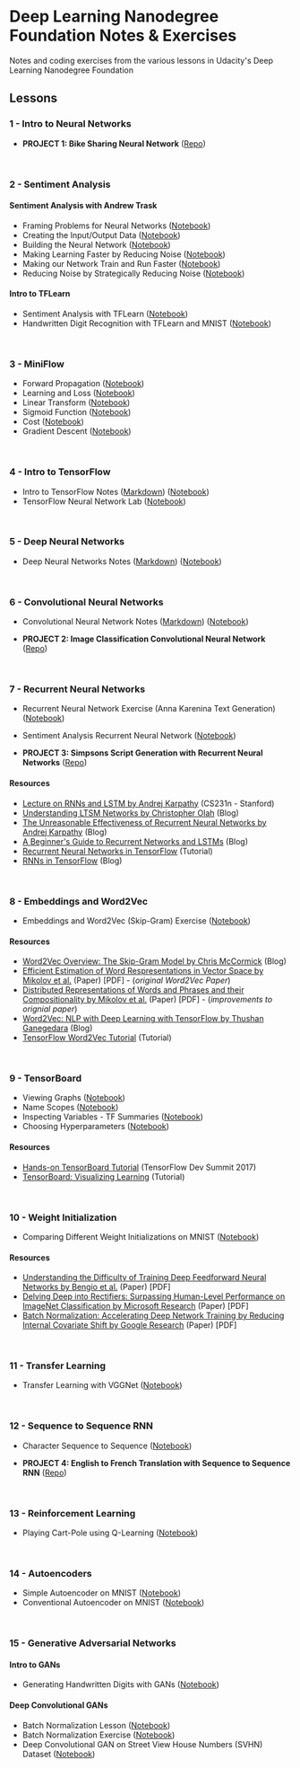 # Deep Learning Nanodegree Foundation Notes & Exercises
Notes and coding exercises from the various lessons in Udacity's Deep Learning Nanodegree Foundation

## Lessons

### 1 - Intro to Neural Networks

* **PROJECT 1: Bike Sharing Neural Network** ([Repo](https://github.com/nehal96/Bike-Sharing-Neural-Network))
<br>

### 2 - Sentiment Analysis

#### Sentiment Analysis with Andrew Trask

* Framing Problems for Neural Networks ([Notebook](https://github.com/nehal96/Deep-Learning-ND-Exercises/blob/master/Sentiment%20Analysis/Sentiment%20Analysis%20with%20Andrew%20Trask/1-framing-problems-for-nns.ipynb))
* Creating the Input/Output Data ([Notebook](https://github.com/nehal96/Deep-Learning-ND-Exercises/blob/master/Sentiment%20Analysis/Sentiment%20Analysis%20with%20Andrew%20Trask/2-creating-input-output-data.ipynb))
* Building the Neural Network ([Notebook](https://github.com/nehal96/Deep-Learning-ND-Exercises/blob/master/Sentiment%20Analysis/Sentiment%20Analysis%20with%20Andrew%20Trask/3-building-the-nn.ipynb))
* Making Learning Faster by Reducing Noise ([Notebook](https://github.com/nehal96/Deep-Learning-ND-Exercises/blob/master/Sentiment%20Analysis/Sentiment%20Analysis%20with%20Andrew%20Trask/4-reducing-noise.ipynb))
* Making our Network Train and Run Faster ([Notebook](https://github.com/nehal96/Deep-Learning-ND-Exercises/blob/master/Sentiment%20Analysis/Sentiment%20Analysis%20with%20Andrew%20Trask/5-making-network-train-faster.ipynb))
* Reducing Noise by Strategically Reducing Noise ([Notebook](https://github.com/nehal96/Deep-Learning-ND-Exercises/blob/master/Sentiment%20Analysis/Sentiment%20Analysis%20with%20Andrew%20Trask/6-reducing-vocabulary-noise.ipynb))

#### Intro to TFLearn

* Sentiment Analysis with TFLearn ([Notebook](https://github.com/nehal96/Deep-Learning-ND-Exercises/blob/master/Sentiment%20Analysis/Sentiment%20Analysis%20with%20TFLearn/sentiment-analysis-tflearn.ipynb))
* Handwritten Digit Recognition with TFLearn and MNIST ([Notebook](https://github.com/nehal96/Deep-Learning-ND-Exercises/blob/master/Sentiment%20Analysis/Handwritten%20Digit%20Recognition%20with%20TFLearn%20and%20MNIST/handwritten-digit-recognition-with-tflearn.ipynb))
<br>

### 3 - MiniFlow

* Forward Propagation ([Notebook](https://github.com/nehal96/Deep-Learning-ND-Exercises/tree/master/MiniFlow/1%20-%20Forward%20Propagation))
* Learning and Loss ([Notebook](https://github.com/nehal96/Deep-Learning-ND-Exercises/tree/master/MiniFlow/2%20-%20Learning%20and%20Loss))
* Linear Transform ([Notebook](https://github.com/nehal96/Deep-Learning-ND-Exercises/tree/master/MiniFlow/3%20-%20Linear%20Transform))
* Sigmoid Function ([Notebook](https://github.com/nehal96/Deep-Learning-ND-Exercises/tree/master/MiniFlow/4%20-%20Sigmoid%20Function))
* Cost ([Notebook](https://github.com/nehal96/Deep-Learning-ND-Exercises/tree/master/MiniFlow/5%20-%20Cost))
* Gradient Descent ([Notebook](https://github.com/nehal96/Deep-Learning-ND-Exercises/tree/master/MiniFlow/6%20-%20Gradient%20Descent))
<br>

### 4 - Intro to TensorFlow

* Intro to TensorFlow Notes ([Markdown](https://github.com/nehal96/Deep-Learning-ND-Exercises/blob/master/Intro%20to%20TensorFlow/intro-to-tensorflow-notes.md)) ([Notebook](https://github.com/nehal96/Deep-Learning-ND-Exercises/blob/master/Intro%20to%20TensorFlow/intro-to-tensorflow-notes.ipynb))
* TensorFlow Neural Network Lab ([Notebook](https://github.com/nehal96/Deep-Learning-ND-Exercises/blob/master/Intro%20to%20TensorFlow/tf_neural_network_lab.ipynb))
<br>

### 5 - Deep Neural Networks

* Deep Neural Networks Notes ([Markdown](https://github.com/nehal96/Deep-Learning-ND-Exercises/blob/master/Deep%20Neural%20Networks/tf-deep-neural-networks.md)) ([Notebook](https://github.com/nehal96/Deep-Learning-ND-Exercises/blob/master/Deep%20Neural%20Networks/tf-deep-neural-networks.ipynb))
<br>

### 6 - Convolutional Neural Networks

* Convolutional Neural Network Notes ([Markdown](https://github.com/nehal96/Deep-Learning-ND-Exercises/blob/master/Convolutional%20Neural%20Networks/convolutional-neural-networks-notes.md)) ([Notebook](https://github.com/nehal96/Deep-Learning-ND-Exercises/blob/master/Convolutional%20Neural%20Networks/convolutional-neural-networks-notes.ipynb))

* **PROJECT 2: Image Classification Convolutional Neural Network** ([Repo](https://github.com/nehal96/Image-Classification-CovNet))
<br>

### 7 - Recurrent Neural Networks

* Recurrent Neural Network Exercise (Anna Karenina Text Generation) ([Notebook](https://github.com/nehal96/Deep-Learning-ND-Exercises/blob/master/Recurrent%20Neural%20Networks/Anna%20KaRNNa.ipynb))
* Sentiment Analysis Recurrent Neural Network ([Notebook](https://github.com/nehal96/Deep-Learning-ND-Exercises/blob/master/Recurrent%20Neural%20Networks/Sentiemnt-RNN/Sentiment%20RNN.ipynb))

* **PROJECT 3: Simpsons Script Generation with Recurrent Neural Networks** ([Repo](https://github.com/nehal96/Simpsons-Script-Generation))

#### Resources
* [Lecture on RNNs and LSTM by Andrej Karpathy](https://www.youtube.com/watch?v=iX5V1WpxxkY) (CS231n - Stanford)
* [Understanding LTSM Networks by Christopher Olah](http://colah.github.io/posts/2015-08-Understanding-LSTMs/) (Blog)
* [The Unreasonable Effectiveness of Recurrent Neural Networks by Andrej Karpathy](https://karpathy.github.io/2015/05/21/rnn-effectiveness/) (Blog)
* [A Beginner's Guide to Recurrent Networks and LSTMs](https://deeplearning4j.org/lstm.html) (Blog)
* [Recurrent Neural Networks in TensorFlow](https://www.tensorflow.org/tutorials/recurrent) (Tutorial)
* [RNNs in TensorFlow](http://r2rt.com/recurrent-neural-networks-in-tensorflow-i.html) (Blog)
<br>

### 8 - Embeddings and Word2Vec

* Embeddings and Word2Vec (Skip-Gram) Exercise ([Notebook](https://github.com/nehal96/Deep-Learning-ND-Exercises/blob/master/Embeddings%20and%20Word2Vec/Skip-Gram%20word2vec.ipynb))

#### Resources
* [Word2Vec Overview: The Skip-Gram Model by Chris McCormick](http://mccormickml.com/2016/04/19/word2vec-tutorial-the-skip-gram-model/) (Blog)
* [Efficient Estimation of Word Respresentations in Vector Space by Mikolov et al.](https://arxiv.org/pdf/1301.3781.pdf) (Paper) [PDF] - (*original Word2Vec Paper*)
* [Distributed Representations of Words and Phrases and their Compositionality by Mikolov et al.](http://papers.nips.cc/paper/5021-distributed-representations-of-words-and-phrases-and-their-compositionality.pdf) (Paper) [PDF] - (*improvements to orignial paper*)
* [Word2Vec: NLP with Deep Learning with TensorFlow by Thushan Ganegedara](http://www.thushv.com/natural_language_processing/word2vec-part-1-nlp-with-deep-learning-with-tensorflow-skip-gram/) (Blog)
* [TensorFlow Word2Vec Tutorial](https://www.tensorflow.org/tutorials/word2vec) (Tutorial)
<br>

### 9 - TensorBoard

* Viewing Graphs ([Notebook](https://github.com/nehal96/Deep-Learning-ND-Exercises/blob/master/TensorBoard/Anna%20KaRNNa.ipynb))
* Name Scopes ([Notebook](https://github.com/nehal96/Deep-Learning-ND-Exercises/blob/master/TensorBoard/Anna%20KaRNNa%20Name%20Scoped.ipynb))
* Inspecting Variables - TF Summaries ([Notebook](https://github.com/nehal96/Deep-Learning-ND-Exercises/blob/master/TensorBoard/Anna%20KaRNNa%20Summaries.ipynb))
* Choosing Hyperparameters ([Notebook](https://github.com/nehal96/Deep-Learning-ND-Exercises/blob/master/TensorBoard/Anna%20KaRNNa%20Hyperparameters.ipynb))

#### Resources
* [Hands-on TensorBoard Tutorial](https://www.youtube.com/watch?v=eBbEDRsCmv4&feature=youtu.be) (TensorFlow Dev Summit 2017)
* [TensorBoard: Visualizing Learning](https://www.tensorflow.org/get_started/summaries_and_tensorboard) (Tutorial)
<br>

### 10 - Weight Initialization

* Comparing Different Weight Initializations on MNIST ([Notebook](https://github.com/nehal96/Deep-Learning-ND-Exercises/blob/master/Weight%20Initialization/weight_initialization.ipynb))

#### Resources
* [Understanding the Difficulty of Training Deep Feedforward Neural Networks by Bengio et al.](http://jmlr.org/proceedings/papers/v9/glorot10a/glorot10a.pdf) (Paper) [PDF]
* [Delving Deep into Rectifiers: Surpassing Human-Level Performance on ImageNet Classification by Microsoft Research](https://arxiv.org/pdf/1502.01852v1.pdf) (Paper) [PDF]
* [Batch Normalization: Accelerating Deep Network Training by Reducing Internal Covariate Shift by Google Research](https://arxiv.org/pdf/1502.03167v2.pdf) (Paper) [PDF]
<br>

### 11 - Transfer Learning

* Transfer Learning with VGGNet ([Notebook](https://github.com/nehal96/Deep-Learning-ND-Exercises/blob/master/Transfer-Learning/Transfer_Learning.ipynb))
<br>

### 12 - Sequence to Sequence RNN

* Character Sequence to Sequence ([Notebook](https://github.com/nehal96/Deep-Learning-ND-Exercises/blob/master/Sequence-to-Sequence/sequence_to_sequence_implementation.ipynb))

* **PROJECT 4: English to French Translation with Sequence to Sequence RNN** ([Repo](https://github.com/nehal96/Seq2Seq-Language-Translation))
<br>

### 13 - Reinforcement Learning

* Playing Cart-Pole using Q-Learning ([Notebook](https://github.com/nehal96/Deep-Learning-ND-Exercises/blob/master/Reinforcement-Learning/Q-learning-cart.ipynb))
<br>

### 14 - Autoencoders

* Simple Autoencoder on MNIST ([Notebook](https://github.com/nehal96/Deep-Learning-ND-Exercises/blob/master/Autoencoders/Simple_Autoencoder.ipynb))
* Conventional Autoencoder on MNIST ([Notebook](https://github.com/nehal96/Deep-Learning-ND-Exercises/blob/master/Autoencoders/Convolutional_Autoencoder.ipynb))
<br>

### 15 - Generative Adversarial Networks

#### Intro to GANs
* Generating Handwritten Digits with GANs ([Notebook](https://github.com/nehal96/Deep-Learning-ND-Exercises/blob/master/Generative-Adversarial-Networks/Intro_to_GANs_Exercises.ipynb))

#### Deep Convolutional GANs
* Batch Normalization Lesson ([Notebook](https://github.com/nehal96/Deep-Learning-ND-Exercises/blob/master/Batch-Normalization/Batch_Normalization_Lesson.ipynb))
* Batch Normalization Exercise ([Notebook](https://github.com/nehal96/Deep-Learning-ND-Exercises/blob/master/Batch-Normalization/Batch_Normalization_Exercises.ipynb))
* Deep Convolutional GAN on Street View House Numbers (SVHN) Dataset ([Notebook](https://github.com/nehal96/Deep-Learning-ND-Exercises/blob/master/DCGAN/DCGAN.ipynb))
